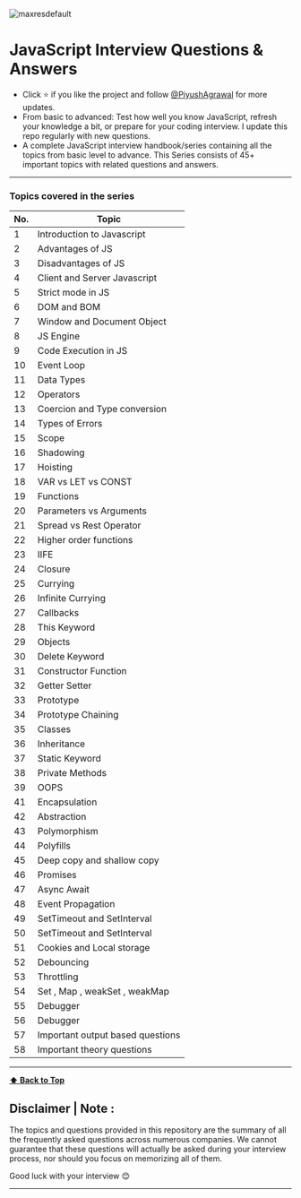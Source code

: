
![maxresdefault](https://user-images.githubusercontent.com/100460788/235359553-2a4bae94-5565-4d74-82ff-42e73f7995e2.jpg)

# JavaScript Interview Questions & Answers

- Click :star: if you like the project and follow [@PiyushAgrawal](https://www.linkedin.com/in/piyush-agrawal-me/) for more updates.
- From basic to advanced: Test how well you know JavaScript, refresh your knowledge a bit, or prepare for your coding interview. I update this repo regularly with new questions.
- A complete JavaScript interview handbook/series containing all the topics from basic level to advance. This Series consists of 45+ important topics with related questions and answers.
---

### Topics covered in the series

| No. | Topic                            |
| --- | -------------------------------- |
| 1   | Introduction to Javascript       |
| 2   | Advantages of JS                 |
| 3   | Disadvantages of JS              |
| 4   | Client and Server Javascript     |
| 5   | Strict mode in JS                |
| 6   | DOM and BOM                      |
| 7   | Window and Document Object       |
| 8   | JS Engine                        |
| 9   | Code Execution in JS             |
| 10  | Event Loop                       |
| 11  | Data Types                       |
| 12  | Operators                        |
| 13  | Coercion and Type conversion     |
| 14  | Types of Errors                  |
| 15  | Scope                            |
| 16  | Shadowing                        |
| 17  | Hoisting                         |
| 18  | VAR vs LET vs CONST              |
| 19  | Functions                        |
| 20  | Parameters vs Arguments          |
| 21  | Spread vs Rest Operator          |
| 22  | Higher order functions           |
| 23  | IIFE                             |
| 24  | Closure                          |
| 25  | Currying                         |
| 26  | Infinite Currying                |
| 27  | Callbacks                        |
| 28  | This Keyword                     |
| 29  | Objects                          |
| 30  | Delete Keyword                   |
| 31  | Constructor Function             |
| 32  | Getter Setter                    |
| 33  | Prototype                        |
| 34  | Prototype Chaining               |
| 35  | Classes                          |
| 36  | Inheritance                      |
| 37  | Static Keyword                   |
| 38  | Private Methods                  |
| 39  | OOPS                             |
| 41  | Encapsulation                    |
| 42  | Abstraction                      |
| 43  | Polymorphism                     |
| 44  | Polyfills                        |
| 45  | Deep copy and shallow copy       |
| 46  | Promises                         |
| 47  | Async Await                      |
| 48  | Event Propagation                |
| 49  | SetTimeout and SetInterval       |
| 50  | SetTimeout and SetInterval       |
| 51  | Cookies and Local storage        |
| 52  | Debouncing                       |
| 53  | Throttling                       |
| 54  | Set , Map , weakSet , weakMap    |
| 55  | Debugger                         |
| 56  | Debugger                         |
| 57  | Important output based questions |
| 58  | Important theory questions       |

---

**[⬆ Back to Top](#topics-covered-in-the-series)**

## Disclaimer | Note :

The topics and questions provided in this repository are the summary of all the frequently asked questions across numerous companies. We cannot guarantee that these questions will actually be asked during your interview process, nor should you focus on memorizing all of them.

Good luck with your interview 😊

---

